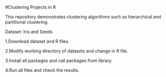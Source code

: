 #Clustering Projects in R 

This repository demonstrates clustering algorithms such as hierarchical and partitional clustering.

Dataset: Iris and Seeds

1.Download dataset and R files.

2.Modify working directory of datasets and change in R file.

3.Install all packages and call packages from library.

4.Run all files and check the results.

